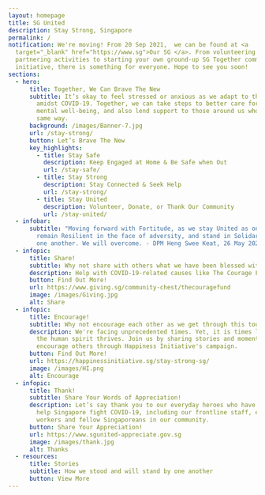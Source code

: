 ```yaml
---
layout: homepage
title: SG United
description: Stay Strong, Singapore
permalink: /
notification: We're moving! From 20 Sep 2021,  we can be found at <a
  target="_blank" href="https://www.sg">Our SG </a>. From volunteering to
  partnering activities to starting your own ground-up SG Together community
  initiative, there is something for everyone. Hope to see you soon!
sections:
  - hero:
      title: Together, We Can Brave The New
      subtitle: It’s okay to feel stressed or anxious as we adapt to the new normal
        amidst COVID-19. Together, we can take steps to better care for our
        mental well-being, and also lend support to those around us who feel the
        same way.
      background: /images/Banner-7.jpg
      url: /stay-strong/
      button: Let’s Brave The New
      key_highlights:
        - title: Stay Safe
          description: Keep Engaged at Home & Be Safe when Out
          url: /stay-safe/
        - title: Stay Strong
          description: Stay Connected & Seek Help
          url: /stay-strong/
        - title: Stay United
          description: Volunteer, Donate, or Thank Our Community
          url: /stay-united/
  - infobar:
      subtitle: "Moving forward with Fortitude, as we stay United as one people,
        remain Resilient in the face of adversity, and stand in Solidarity with
        one another. We will overcome. - DPM Heng Swee Keat, 26 May 2020 "
  - infopic:
      title: Share!
      subtitle: Why not share with others what we have been blessed with?
      description: Help with COVID-19-related causes like The Courage Fund today.
      button: Find Out More!
      url: https://www.giving.sg/community-chest/thecouragefund
      image: /images/Giving.jpg
      alt: Share
  - infopic:
      title: Encourage!
      subtitle: Why not encourage each other as we get through this tough time?
      description: We're facing unprecedented times. Yet, it is times like this that
        the human spirit thrives. Join us by sharing stories and moments to
        encourage others through Happiness Initiative's campaign.
      button: Find Out More!
      url: https://happinessinitiative.sg/stay-strong-sg/
      image: /images/HI.png
      alt: Encourage
  - infopic:
      title: Thank!
      subtitle: Share Your Words of Appreciation!
      description: Let’s say thank you to our everyday heroes who have come forward to
        help Singapore fight COVID-19, including our frontline staff, essential
        workers and fellow Singaporeans in our community.
      button: Share Your Appreciation!
      url: https://www.sgunited-appreciate.gov.sg
      image: /images/thank.jpg
      alt: Thanks
  - resources:
      title: Stories
      subtitle: How we stood and will stand by one another
      button: View More
---
```

